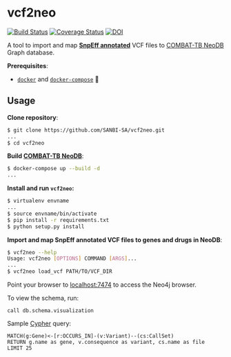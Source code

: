 # vcf2neo

[![Build Status](https://travis-ci.org/COMBAT-TB/vcf2neo.svg?branch=master)](https://travis-ci.org/COMBAT-TB/vcf2neo)
[![Coverage Status](https://coveralls.io/repos/github/COMBAT-TB/vcf2neo/badge.svg?branch=master)](https://coveralls.io/github/COMBAT-TB/vcf2neo?branch=master)
[![DOI](https://zenodo.org/badge/DOI/10.5281/zenodo.1219127.svg)](https://doi.org/10.5281/zenodo.1219127)

A tool to import and map **[SnpEff annotated](http://snpeff.sourceforge.net/SnpEff.html)** VCF files to [COMBAT-TB NeoDB](https://github.com/COMBAT-TB/combat-tb-neodb) Graph database.

**Prerequisites**:

- [`docker`](https://docs.docker.com/v17.12/install/) and [`docker-compose`](https://docs.docker.com/compose/install/) :whale:

## Usage

**Clone repository**:

```sh
$ git clone https://github.com/SANBI-SA/vcf2neo.git
...
$ cd vcf2neo
```

**Build [COMBAT-TB NeoDB](https://github.com/COMBAT-TB/combat-tb-neodb)**:

```sh
$ docker-compose up --build -d
...
```

**Install and run `vcf2neo`:**

```sh
$ virtualenv envname
...
$ source envname/bin/activate
$ pip install -r requirements.txt
$ python setup.py install
```

**Import and map SnpEff annotated VCF files to genes and drugs in NeoDB**:

```sh
$ vcf2neo --help
Usage: vcf2neo [OPTIONS] COMMAND [ARGS]...
...
$ vcf2neo load_vcf PATH/TO/VCF_DIR
```

Point your browser to [localhost:7474](http://0.0.0.0:7474) to access the Neo4j browser.

To view the schema, run:

```cql
call db.schema.visualization
```

Sample [Cypher](https://neo4j.com/developer/cypher-query-language/) query:

```cql
MATCH(g:Gene)<-[r:OCCURS_IN]-(v:Variant)--(cs:CallSet)
RETURN g.name as gene, v.consequence as variant, cs.name as file
LIMIT 25
```
